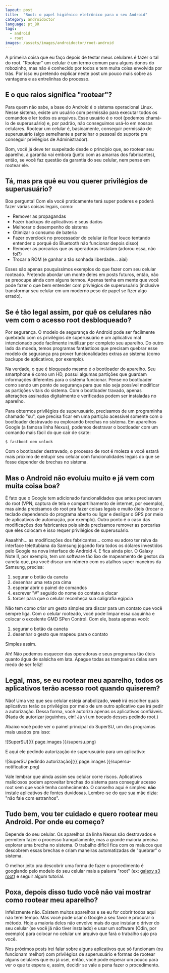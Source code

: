 ```yaml
---
layout: post
title:  "Root: o papel higiênico eletrônico para o seu Android"
category: androidoctor
language: pt_BR
tags:
  - android
  - root
images: /assets/images/androidoctor/root-android
---
```


A primeira coisa que eu faço depois de testar meus celulares é fazer o tal do root. "Rootear" um
celular é um termo comum para alguns donos do robozinho, mas não é conhecido por todos e tem muita
coisa envolvida por trás. Por isso eu pretendo explicar neste post um pouco mais sobre as vantagens
e as entrelinhas do processo.

## E o que raios significa "rootear"?

Para quem não sabe, a base do Android é o sistema operacional Linux. Nesse sistema, existe um usuário
com permissão para executar todos os comandos e ler todos os arquivos. Esse usuário é o root (podemos
chamá-lo de superusuário) e, por padrão, não conseguimos usá-lo em nossos celulares. Rootear um
celular é, basicamente, conseguir permissão de superusuário (algo semelhante a pentelhar o pessoal
do suporte pra conseguir privilégios de Administrador).

Bom, você já deve ter suspeitado desde o princípio que, ao rootear seu aparelho, a garantia vai
embora (junto com as amarras dos fabricantes), então, se você faz questão da garantia do seu celular,
nem pense em rootear ele.

## Tá, mas pra quê eu vou querer privilégios de superusuário?

Boa pergunta! Com ela você praticamente terá super poderes e poderá fazer várias coisas legais, como:

* Remover as propagandas
* Fazer backups de aplicativos e seus dados
* Melhorar o desempenho do sistema
* Otimizar o consumo de bateria
* Fazer overclock no processador do celular (e ficar louco tentando entender o porquê do Bluetooth
  não funcionar depois disso)
* Remover as porcarias que as operadoras instalam (adorou essa, não foi?)
* Trocar a ROM (e ganhar a tão sonhada liberdade... aiai)

Esses são apenas pouquíssimos exemplos do que fazer com seu celular rooteado. Pretendo abordar um
monte deles em posts futuros, então, não se preocupe ainda com alguns termos. Apenas tenha em mente
que você pode fazer o que bem entender com privlégios de superusuário (inclusive transformar seu
celular em um moderno peso de papel se fizer algo errado).

## Se é tão legal assim, por quê os celulares não vem com o acesso root desbloqueado?

Por segurança. O modelo de segurança do Android pode ser facilmente quebrado com os privilégios de
superusuário e um aplicativo mal intencionado pode facilmente inutilizar por completo seu aparelho.
Do outro lado da moeda, temos programas fantásticos que precisam quebrar esse modelo de segurança
pra prover funcionalidades extras ao sistema (como backups de aplicativos, por exemplo).

Na verdade, o que é bloqueado mesmo é o bootloader do aparelho. Seu smartphone é como um HD, possui
algumas partições que guardam informações diferentes para o sistema funcionar. Pense no bootloader
como sendo um ponto de segurança para que não seja possível modificar as partições vitais do sistema.
Com o bootloader travado, apenas alterações assinadas digitalmente e verificadas podem ser instaladas
no aparelho.

Para obtermos privilégios de superusuário, precisamos de um programinha chamado "su", que precisa
ficar em uma partição acessível somente com o bootloader destravado ou explorando  brechas no
sistema. Em aparelhos Google (a famosa linha Nexus), podemos destravar o bootloader com um comando
mais fácil do que cair de skate:

    $ fastboot oem unlock
  
Com o bootloader destravado, o processo de root é moleza e você estará mais próximo de entupir seu
celular com funcionalidades legais do que se fosse depender de brechas no sistema.

## Mas o Android não evoluiu muito e já vem com muita coisa boa?

É fato que o Google tem adicionado funcionalidades que antes precisavam do root (VPN, captura de
tela e compartilhamento de internet, por exemplo), mas ainda precisamos do root pra fazer coisas
legais e muito úteis (trocar o teclado dependendo do programa aberto ou ligar e desligar o GPS por
meio de aplicativos de automação, por exemplo). Outro ponto é o caso das modificações dos fabricantes
pois ainda precisamos remover as porcarias que eles colocam e isso requer privilégios de superusuário.

Aaaahhh... as modificações dos fabricantes... como eu adoro ter raiva da interface telettubiana da
Samsung jogando fora todos os dólares investidos pelo Google na nova interface do Android 4. E fica
ainda pior. O Galaxy Note II, por exemplo, tem um software tão lixo de mapeamento de gestos da caneta
que, pra você discar um número com os atalhos super maneiros da Samsung, precisa:


1. segurar o botão da caneta
1. desenhar uma reta pra cima
1. esperar abrir o painel de comandos
1. escrever "#" seguido do nome do contato a discar
1. torcer para que o celular reconheça sua caligrafia egípcia

Não tem como criar um gesto simples pra discar para um contato que você sempre liga. Com o celular
rooteado, você pode limpar essa caquinha e colocar o excelente GMD SPen Control. Com ele, basta
apenas você:

1. segurar o botão da caneta
1. desenhar o gesto que mapeou para o contato

Simples assim.

Ah! Não podemos esquecer das operadoras e seus programas tão úteis quanto água de salsicha em lata.
Apague todas as tranqueiras delas sem medo de ser feliz!

## Legal, mas, se eu rootear meu aparelho, todos os aplicativos terão acesso root quando quiserem?

Não! Uma vez que seu celular esteja anabolizado, **você** irá escolher quais aplicativos terão os
privilégios por meio de um outro aplicativo que irá pedir a autorização. Dessa forma, você autoriza
apenas os aplicativos confiáveis. (Nada de autorizar joguinhos, ein! Já vi um bocado desses pedindo
root.)

Abaixo você pode ver o painel principal do SuperSU, um dos programas mais usados pra isso:

![SuperSU]({{ page.images }}/supersu.png)

E aqui ele pedindo autorização de superusuário para um aplicativo:

![SuperSU pedindo autorização]({{ page.images }}/supersu-notification.png)

Vale lembrar que ainda assim seu celular corre riscos. Aplicativos maliciosos podem aproveitar
brechas do sistema para conseguir acesso root sem que você tenha conhecimento. O conselho aqui é
simples: **não** instale aplicativos de fontes duvidosas. Lembre-se do que sua mãe dizia: "não fale
com estranhos".

## Tudo bem, vou ter cuidado e quero rootear meu Android. Por onde eu começo?

Depende do seu celular. Os aparelhos da linha Nexus são destravados e permitem fazer o processo
tranquilamente, mas a grande maioria precisa explorar uma brecha no sistema. O trabalho difícil fica
com os malucos que descobrem essas brechas e criam maneiras automatizadas de "quebrar" o sistema.

O melhor jeito pra descobrir uma forma de fazer o procedimento é googlando pelo modelo do seu celular
mais a palavra "root" (ex: [galaxy s3 root][googlando]) e seguir algum tutorial.

## Poxa, depois disso tudo você não vai mostrar como rootear meu aparelho?

Infelizmente não. Existem muitos aparelhos e se eu for cobrir todos aqui não terei tempo. Mas você
pode usar o Google a seu favor e procurar o método. Hoje a maioria deles não envolve mais do que
instalar o driver do seu celular (se você já não tiver instalado) e usar um software (Odin, por
exemplo) para colocar no celular um arquivo que fará o trabalho sujo pra você.

Nos próximos posts irei falar sobre alguns aplicativos que só funcionam (ou funcionam melhor) com
privilégios de superusuário e formas de rootear alguns celulares que eu já usei, então, você pode
esperar um pouco para ver o que te espera e, assim, decidir se vale a pena fazer o procedimento.

[googlando]: <http://lmgtfy.com/?q=galaxy+s3+root>
